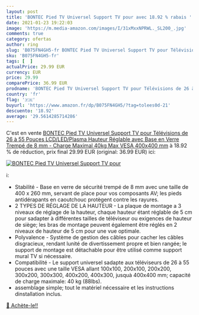 ```yaml
---
layout: post
title: 'BONTEC Pied TV Universel Support TV pour avec 18.92 % rabais '
date: 2021-01-23 19:22:03
image: 'https://m.media-amazon.com/images/I/31xMxxNPRWL._SL200_.jpg'
comments: true
category: ofertas
author: ring
slug: 'B075FN4GH5-fr BONTEC Pied TV Universel Support TV pour Télévisions de 26...'
sku: 'B075FN4GH5-fr'
tags: [  ]
actualPrice: 29.99 EUR
currency: EUR
price: 29.99
comparePrice: 36.99 EUR
prodname: 'BONTEC Pied TV Universel Support TV pour Télévisions de 26 à 55 Pouces LCD/LED/Plasma Hauteur Réglable avec Base en Verre Trempé de 8 mm - Charge Maximal 40kg Max VESA 400x400 mm'
country: 'fr'
flag: '🇫🇷'
buyurl: 'https://www.amazon.fr/dp/B075FN4GH5/?tag=tolees0d-21'
descuento: '18.92'
average: '29.5614285714286'
---
```


C'est en vente [BONTEC Pied TV Universel Support TV pour Télévisions de 26 à 55 Pouces LCD/LED/Plasma Hauteur Réglable avec Base en Verre Trempé de 8 mm - Charge Maximal 40kg Max VESA 400x400 mm](https://www.amazon.fr/dp/B075FN4GH5/?tag=tolees0d-21)  à  18.92 % de réduction, prix final  29.99 EUR (original: 36.99 EUR) ici:

[![BONTEC Pied TV Universel Support TV pour](https://m.media-amazon.com/images/I/31xMxxNPRWL._SL200_.jpg)](https://www.amazon.fr/dp/B075FN4GH5/?tag=tolees0d-21)

ℹ️:

- Stabilité - Base en verre de sécurité trempé de 8 mm avec une taille de 400 x 260 mm, servant de place pour vos composants AV; les pieds antidérapants en caoutchouc protègent contre les rayures.
- 2 TYPES DE RÉGLAGE DE LA HAUTEUR - La plaque de montage a 3 niveaux de réglage de la hauteur, chaque hauteur étant réglable de 5 cm pour sadapter à différentes tailles de téléviseur ou exigences de hauteur de siège; les bras de montage peuvent également être réglés en 2 niveaux de hauteur de 5 cm pour une vue optimale.
- Polyvalence - Système de gestion des câbles pour cacher les câbles disgracieux, rendant lunité de divertissement propre et bien rangée; le support de montage est détachable pour être utilisé comme support mural TV si nécessaire.
- Compatibilité - Le support universel sadapte aux téléviseurs de 26 à 55 pouces avec une taille VESA allant 100x100, 200x100, 200x200, 300x200, 300x300, 400x200, 400x300, jusquà 400x400 mm; capacité de charge maximale: 40 kg (88lbs).
- assemblage simple; tout le matériel nécessaire et les instructions dinstallation inclus.

[🛒 Achète-le!!](https://www.amazon.fr/dp/B075FN4GH5/?tag=tolees0d-21)
